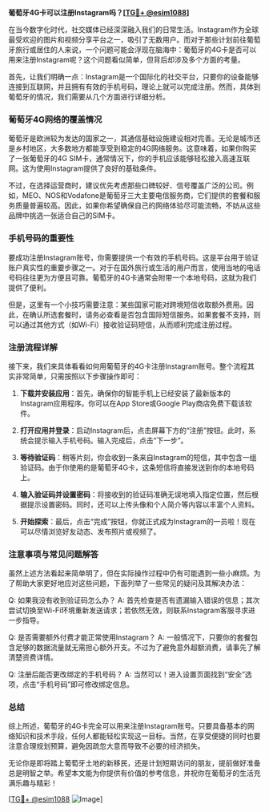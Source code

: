 **葡萄牙4G卡可以注册Instagram吗？[[TG💪+ @esim1088](https://t.me/s/esim1088)]**

在当今数字化时代，社交媒体已经深深融入我们的日常生活。Instagram作为全球最受欢迎的图片和视频分享平台之一，吸引了无数用户。而对于那些计划前往葡萄牙旅行或居住的人来说，一个问题可能会浮现在脑海中：葡萄牙的4G卡是否可以用来注册Instagram呢？这个问题看似简单，但背后却涉及多个方面的考量。

首先，让我们明确一点：Instagram是一个国际化的社交平台，只要你的设备能够连接到互联网，并且拥有有效的手机号码，理论上就可以完成注册。然而，具体到葡萄牙的情况，我们需要从几个方面进行详细分析。

### 葡萄牙4G网络的覆盖情况

葡萄牙是欧洲较为发达的国家之一，其通信基础设施建设相对完善。无论是城市还是乡村地区，大多数地方都能享受到稳定的4G网络服务。这意味着，如果你购买了一张葡萄牙的4G SIM卡，通常情况下，你的手机应该能够轻松接入高速互联网。这为使用Instagram提供了良好的基础条件。

不过，在选择运营商时，建议优先考虑那些口碑较好、信号覆盖广泛的公司。例如，MEO、NOS和Vodafone是葡萄牙三大主要电信服务商，它们提供的套餐和服务质量普遍较高。因此，如果你希望确保自己的网络体验尽可能流畅，不妨从这些品牌中挑选一张适合自己的SIM卡。

### 手机号码的重要性

要成功注册Instagram账号，你需要提供一个有效的手机号码。这是平台用于验证账户真实性的重要步骤之一。对于在国外旅行或生活的用户而言，使用当地的电话号码往往更为方便且可靠。葡萄牙的4G卡通常会附带一个本地号码，这就为我们提供了便利。

但是，这里有一个小技巧需要注意：某些国家可能对跨境短信收取额外费用。因此，在确认所选套餐时，请务必查看是否包含国际短信服务。如果套餐不支持，则可以通过其他方式（如Wi-Fi）接收验证码短信，从而顺利完成注册过程。

### 注册流程详解

接下来，我们来具体看看如何用葡萄牙的4G卡注册Instagram账号。整个流程其实非常简单，只需按照以下步骤操作即可：

1. **下载并安装应用**：首先，确保你的智能手机上已经安装了最新版本的Instagram应用程序。你可以在App Store或Google Play商店免费下载该软件。
   
2. **打开应用并登录**：启动Instagram后，点击屏幕下方的“注册”按钮。此时，系统会提示输入手机号码。输入完成后，点击“下一步”。

3. **等待验证码**：稍等片刻，你会收到一条来自Instagram的短信，其中包含一组验证码。由于你使用的是葡萄牙4G卡，这条短信将直接发送到你的本地号码上。

4. **输入验证码并设置密码**：将接收到的验证码准确无误地填入指定位置，然后根据提示设置密码。同时，还可以上传头像和个人简介等内容以丰富个人资料。

5. **开始探索**：最后，点击“完成”按钮，你就正式成为Instagram的一员啦！现在可以尽情浏览好友动态、发布照片或视频了。

### 注意事项与常见问题解答

虽然上述方法看起来简单明了，但在实际操作过程中仍有可能遇到一些小麻烦。为了帮助大家更好地应对这些问题，下面列举了一些常见的疑问及其解决办法：

Q: 如果我没有收到验证码怎么办？
A: 首先检查是否有遗漏输入错误的信息；其次尝试切换至Wi-Fi环境重新发送请求；若依然无效，则联系Instagram客服寻求进一步指导。

Q: 是否需要额外付费才能正常使用Instagram？
A: 一般情况下，只要你的套餐包含足够的数据流量就无需担心额外开支。不过为了避免意外超额消费，请事先了解清楚资费详情。

Q: 注册后能否更改绑定的手机号码？
A: 当然可以！进入设置页面找到“安全”选项，点击“手机号码”即可修改绑定信息。

### 总结

综上所述，葡萄牙的4G卡完全可以用来注册Instagram账号。只要具备基本的网络知识和技术手段，任何人都能轻松实现这一目标。当然，在享受便捷的同时也要注意合理规划预算，避免因疏忽大意而导致不必要的经济损失。

无论你是即将踏上葡萄牙土地的新移民，还是计划短期访问的朋友，提前做好准备总是明智之举。希望本文能为你提供有价值的参考信息，并祝你在葡萄牙的生活充满乐趣与精彩！

[[TG💪+ @esim1088](https://t.me/s/esim1088) ![Image](https://i.postimg.cc/4NQfJmqS/Snipaste-2025-05-13-00-14-12.png)]